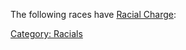The following races have [Racial Charge](Racial_Charge "wikilink"):

[Category: Racials](Category:_Racials "wikilink")
